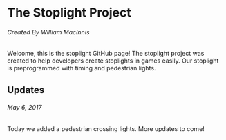 # The Stoplight Project 
###### Created By William MacInnis
Welcome, this is the stoplight GitHub page! The stoplight project was created to help developers create stoplights in games easily. Our stoplight is preprogrammed with timing and pedestrian lights. 
## Updates
###### May 6, 2017
Today we added a pedestrian crossing lights. 
More updates to come!

